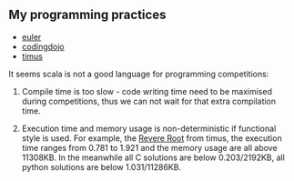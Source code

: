 My programming practices
------------------------

* [euler](http://projecteuler.net/)
* [codingdojo](http://codingdojo.org/cgi-bin/wiki.pl?KataCatalogue)
* [timus](http://acm.timus.ru/)

It seems scala is not a good language for programming competitions:

1.    Compile time is too slow - code writing time need to be maximised during competitions, 
      thus we can not wait for that extra compilation time.

2.    Execution time and memory usage is non-deterministic if functional style is used.
      For example, the [Revere Root](http://acm.timus.ru/problem.aspx?space=1&num=1001) from timus,
      the execution time ranges from 0.781 to 1.921 and the memory usage are all above 11308KB.
      In the meanwhile all C solutions are below 0.203/2192KB, all python solutions are below 1.031/11286KB.

